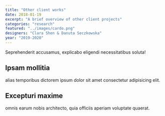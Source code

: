 ```yaml
---
title: "Other client works"
date: 2018-01-19
excerpt: "A brief overview of other client projects"
categories: "research"
featured: "../images/cardo.png"
designers: "Clara Shen & Danuta Seczkowska"
year: "2019-2020"
---
```

Seprehenderit accusamus, explicabo eligendi necessitatibus soluta!

## Ipsam mollitia

alias temporibus dictorem ipsum dolor sit amet consectetur adipisicing elit.

## Excepturi maxime

omnis earum nobis architecto, quia officiis aperiam voluptate quaerat.
